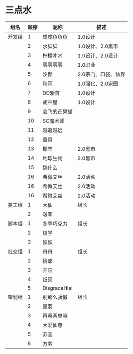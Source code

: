 # 三点水

组名  | 顺序   | 昵称 | 描述 |  
-- | --   | -- | -- | 
| 开发组 | 1  | 咸咸鱼鱼鱼 | 1.0设计 
|  | 2  | 水脚脚 | 1.0设计、2.0黑市
|  | 3  | 柠檬冲水 | 1.0设计、2.0设计
|  | 4  |  零零零零 | 1.0职业
|  | 5  |  汐颜 | 2.0宗门、口袋、仙界
|  | 6  |  秋雨 | 1.0强化、2.0家园
|  | 7  |  DD斩首 | 1.0设计
|  | 8  |  胡中屋 | 1.0设计
|  | 9  |  会飞的芒果猫 | 
|  | 10  |  SC魔术师 | 
|  | 11  |  越追越远 | 
|  | 12  |  重霄 | 
|  | 13  |  椰羊 | 2.0黑市
|  | 14  |  地球生物 | 2.0黑市
|  | 15  |  魏什么 | 
|  | 16  |  希微艾丝 | 2.0活动
|  | 16  |  希微艾丝 | 2.0活动
|  | 16  |  希微艾丝 | 2.0活动
| 美工组  | 1  |  大仙 | 组长
|  | 2  |  啵唧 | 
| 脚本组 | 1  |  冬季巧克力 | 组长
|  | 2  |  权学 | 
|  | 3  |  妖妖 | 
| 社交组 | 1  | 舟舟   | 组长
|  | 2  | 拾郎   |
|  | 3  | 开阳   |
|  | 4  | 纸砚   |
|  | 5  | DisgraceHiei |
| 策划组 | 1  | 别那么骄傲 | 组长
|  | 2  | 墨羽 |
|  | 3  | 再氪两单嘛 |
|  | 4  | 大爱仙尊 |
|  | 5  | 苏言 |
|  | 6  | 方索 |